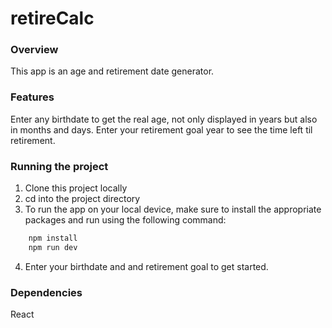 # retireCalc

### Overview
This app is an age and retirement date generator.

### Features 
Enter any birthdate to get the real age, not only displayed in years but also in months and days.
Enter your retirement goal year to see the time left til retirement.

### Running the project
1. Clone this project locally
2. cd into the project directory
3. To run the app on your local device, make sure to install the appropriate packages and run using the following command:
```bash
    npm install 
    npm run dev
```
4. Enter your birthdate and and retirement goal to get started.

### Dependencies 
React
